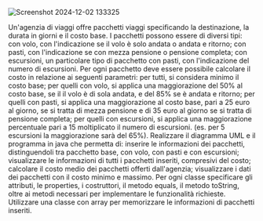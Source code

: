 ![Screenshot 2024-12-02 133325](https://github.com/user-attachments/assets/f12b710e-a217-44aa-a228-26896f4ff5e6)



Un'agenzia di viaggi offre pacchetti viaggi specificando la destinazione, la durata in giorni  e il costo base. 
I pacchetti possono essere di diversi tipi:
con volo, con l'indicazione se il volo è solo andata o andata e ritorno;
con pasti, con l'indicazione  se con mezza pensione o pensione completa;
con escursioni, un particolare tipo di pacchetto con pasti, con l'indicazione del numero di escursioni. 
Per ogni pacchetto deve essere possibile calcolare il costo in relazione ai seguenti parametri:
per tutti, si considera minimo il costo base;
per quelli con volo, si applica  una maggiorazione del 50% al costo base, se il il volo è di sola andata,  e  del 85% se è andata e ritorno; 
per quelli con pasti, si applica una maggiorazione al costo base, pari a 25 euro al giorno,  se si tratta di mezza pensione e di 35 euro al giorno se si tratta di pensione completa;
per quelli con escursioni, si applica una maggiorazione percentuale pari a 15 moltiplicato il numero di escursioni. (es. per 5 escursioni la maggiorazione sarà del 65%).
Realizzare il diagramma UML e il programma in java che permetta di:
inserire le informazioni dei pacchetti, distinguendoli tra pacchetto base, con volo, con pasti e con escursioni;
visualizzare le informazioni di tutti i pacchetti inseriti, compresivi del costo;
calcolare il costo medio dei pacchetti offerti dall'agenzia;
visualizzare i dati dei pacchetti con il  costo minimo e massimo.
Per ogni classe specificare gli attributi, le properties, i costruttori, il metodo equals, il metodo toString,  oltre ai metodi necessari per implementare le funzionalità richieste. Utilizzare una classe con  array per memorizzare le informazioni di pacchetti inseriti.
